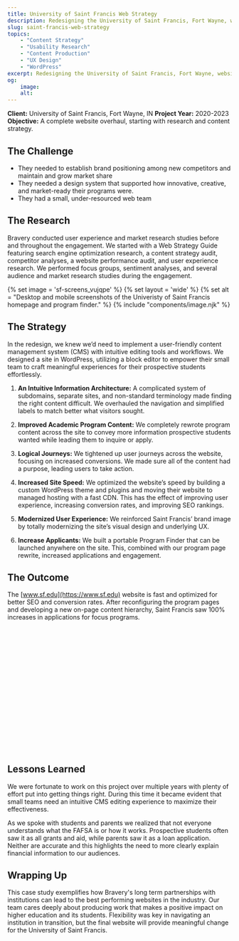 ```yaml
---
title: University of Saint Francis Web Strategy
description: Redesigning the University of Saint Francis, Fort Wayne, website starting with research and strategy.
slug: saint-francis-web-strategy
topics:
    - "Content Strategy"
    - "Usability Research"
    - "Content Production"
    - "UX Design"
    - "WordPress"
excerpt: Redesigning the University of Saint Francis, Fort Wayne, website starting with research and strategy.
og:
    image:
    alt:
---
```


**Client:** University of Saint Francis, Fort Wayne, IN
**Project Year:** 2020-2023
**Objective:** A complete website overhaul, starting with research and content strategy.

## The Challenge

- They needed to establish brand positioning among new competitors and maintain and grow market share
- They needed a design system that supported how innovative, creative, and market-ready their programs were.
- They had a small, under-resourced web team

## The Research

Bravery conducted user experience and market research studies before and throughout the engagement. We started with a Web Strategy Guide featuring search engine optimization research, a content strategy audit, competitor analyses, a website performance audit, and user experience research. We performed focus groups, sentiment analyses, and several audience and market research studies during the engagement.

{% set image = 'sf-screens_vujqpe' %}
{% set layout = 'wide' %}
{% set alt = "Desktop and mobile screenshots of the Univeristy of Saint Francis homepage and program finder." %}
{% include "components/image.njk" %}

## The Strategy

In the redesign, we knew we’d need to implement a user-friendly content management system (CMS) with intuitive editing tools and workflows. We designed a site in WordPress, utilizing a block editor to empower their small team to craft meaningful experiences for their prospective students effortlessly.

1. **An Intuitive Information Architecture:** A complicated system of subdomains, separate sites, and non-standard terminology made finding the right content difficult. We overhauled the navigation and simplified labels to match better what visitors sought.

2. **Improved Academic Program Content:** We completely rewrote program content across the site to convey more information prospective students wanted while leading them to inquire or apply.

3. **Logical Journeys:** We tightened up user journeys across the website, focusing on increased conversions. We made sure all of the content had a purpose, leading users to take action.

4. **Increased Site Speed:** We optimized the website’s speed by building a custom WordPress theme and plugins and moving their website to managed hosting with a fast CDN. This has the effect of improving user experience, increasing conversion rates, and improving SEO rankings.

5. **Modernized User Experience:** We reinforced Saint Francis’ brand image by totally modernizing the site’s visual design and underlying UX.

6. **Increase Applicants:** We built a portable Program Finder that can be launched anywhere on the site. This, combined with our program page rewrite, increased applications and engagement.

## The Outcome

The [www.sf.edu](https://www.sf.edu) website is fast and optimized for better SEO and conversion rates. After reconfiguring the program pages and developing a new on-page content hierarchy, Saint Francis saw 100% increases in applications for focus programs.

<figure data-layout="wide">
    <script src="https://fast.wistia.com/embed/medias/cn2u4kbjmt.jsonp" async></script><script src="https://fast.wistia.com/assets/external/E-v1.js" async></script><div class="wistia_responsive_padding" style="padding:65.42% 0 0 0;position:relative;"><div class="wistia_responsive_wrapper" style="height:100%;left:0;position:absolute;top:0;width:100%;"><div class="wistia_embed wistia_async_cn2u4kbjmt seo=true videoFoam=true" style="height:100%;position:relative;width:100%"><div class="wistia_swatch" style="height:100%;left:0;opacity:0;overflow:hidden;position:absolute;top:0;transition:opacity 200ms;width:100%;"><img src="https://fast.wistia.com/embed/medias/cn2u4kbjmt/swatch" style="filter:blur(5px);height:100%;object-fit:contain;width:100%;" alt="" aria-hidden="true" onload="this.parentNode.style.opacity=1;" /></div></div></div></div>
</figure>

## Lessons Learned

We were fortunate to work on this project over multiple years with plenty of effort put into getting things right. During this time it became evident that small teams need an intuitive CMS editing experience to maximize their effectiveness.

As we spoke with students and parents we realized that not everyone understands what the FAFSA is or how it works. Prospective students often saw it as all grants and aid, while parents saw it as a loan application. Neither are accurate and this highlights the need to more clearly explain financial information to our audiences.

## Wrapping Up

This case study exemplifies how Bravery's long term partnerships with institutions can lead to the best performing websites in the industry. Our team cares deeply about producing work that makes a positive impact on higher education and its students. Flexibility was key in navigating an institution in transition, but the final website will provide meaningful change for the University of Saint Francis.
